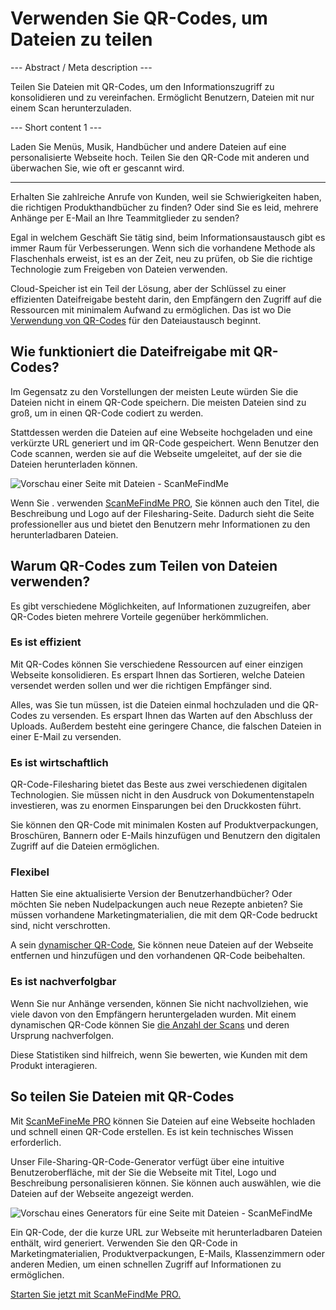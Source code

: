 <h1>Verwenden Sie QR-Codes, um Dateien zu teilen</h1>

--- Abstract / Meta description ---

Teilen Sie Dateien mit QR-Codes, um den Informationszugriff zu konsolidieren und zu vereinfachen. Ermöglicht Benutzern, Dateien mit nur einem Scan herunterzuladen.

--- Short content 1 ---

Laden Sie Menüs, Musik, Handbücher und andere Dateien auf eine personalisierte Webseite hoch. Teilen Sie den QR-Code mit anderen und überwachen Sie, wie oft er gescannt wird.

----------

<p>Erhalten Sie zahlreiche Anrufe von Kunden, weil sie Schwierigkeiten haben, die richtigen Produkthandbücher zu finden? Oder sind Sie es leid, mehrere Anhänge per E-Mail an Ihre Teammitglieder zu senden?</p>

<p>Egal in welchem Geschäft Sie tätig sind, beim Informationsaustausch gibt es immer Raum für Verbesserungen. Wenn sich die vorhandene Methode als Flaschenhals erweist, ist es an der Zeit, neu zu prüfen, ob Sie die richtige Technologie zum Freigeben von Dateien verwenden.</p>

<p>Cloud-Speicher ist ein Teil der Lösung, aber der Schlüssel zu einer effizienten Dateifreigabe besteht darin, den Empfängern den Zugriff auf die Ressourcen mit minimalem Aufwand zu ermöglichen. Das ist wo
Die <a href="#static:url">Verwendung von QR-Codes</a> für den Dateiaustausch beginnt.</p>
<h2>Wie funktioniert die Dateifreigabe mit QR-Codes?</h2>
<p>Im Gegensatz zu den Vorstellungen der meisten Leute würden Sie die Dateien nicht in einem QR-Code speichern. Die meisten Dateien sind zu groß, um in einen QR-Code codiert zu werden.</p>

<p>Stattdessen werden die Dateien auf eine Webseite hochgeladen und eine verkürzte URL generiert und im QR-Code gespeichert. Wenn Benutzer den Code scannen, werden sie auf die Webseite umgeleitet, auf der sie die Dateien herunterladen können.</p>

<p class="imageholder"><img src="https://media.scanmefindme.com/blog/about_dynamic_page/files/img 1 - preview files.png" alt="Vorschau einer Seite mit Dateien - ScanMeFindMe"></p>

<p>Wenn Sie . verwenden
<a href="#pro">ScanMeFindMe PRO</a>, Sie können auch den Titel, die Beschreibung und
Logo auf der Filesharing-Seite. Dadurch sieht die Seite professioneller aus und bietet den Benutzern mehr Informationen zu den herunterladbaren Dateien.</p>
<h2>Warum QR-Codes zum Teilen von Dateien verwenden?</h2>
<p>Es gibt verschiedene Möglichkeiten, auf Informationen zuzugreifen, aber QR-Codes bieten mehrere Vorteile gegenüber herkömmlichen.</p>
<h3>Es ist effizient</h3>
<p>Mit QR-Codes können Sie verschiedene Ressourcen auf einer einzigen Webseite konsolidieren. Es erspart Ihnen das Sortieren, welche Dateien versendet werden sollen und wer die richtigen Empfänger sind.</p>

<p>Alles, was Sie tun müssen, ist die Dateien einmal hochzuladen und die QR-Codes zu versenden. Es erspart Ihnen das Warten auf den Abschluss der Uploads. Außerdem besteht eine geringere Chance, die falschen Dateien in einer E-Mail zu versenden.</p>
<h3>Es ist wirtschaftlich</h3>
<p>QR-Code-Filesharing bietet das Beste aus zwei verschiedenen digitalen Technologien. Sie müssen nicht in den Ausdruck von Dokumentenstapeln investieren, was zu enormen Einsparungen bei den Druckkosten führt.</p>

<p>Sie können den QR-Code mit minimalen Kosten auf Produktverpackungen, Broschüren, Bannern oder E-Mails hinzufügen und Benutzern den digitalen Zugriff auf die Dateien ermöglichen.</p>
<h3>Flexibel</h3>
<p>Hatten Sie eine aktualisierte Version der Benutzerhandbücher? Oder möchten Sie neben Nudelpackungen auch neue Rezepte anbieten? Sie müssen vorhandene Marketingmaterialien, die mit dem QR-Code bedruckt sind, nicht verschrotten.</p>

<p>A sein
<a href="#about:product">dynamischer QR-Code</a>, Sie können neue Dateien auf der Webseite entfernen und hinzufügen und den vorhandenen QR-Code beibehalten.</p>
<h3>Es ist nachverfolgbar</h3>
<p>Wenn Sie nur Anhänge versenden, können Sie nicht nachvollziehen, wie viele davon von den Empfängern heruntergeladen wurden. Mit einem dynamischen QR-Code können Sie <a href="#article:about_statistics">die Anzahl der Scans</a> und deren Ursprung nachverfolgen.</p>

<p>Diese Statistiken sind hilfreich, wenn Sie bewerten, wie Kunden mit dem Produkt interagieren.</p>
<h2>So teilen Sie Dateien mit QR-Codes</h2>
<p>Mit
<a href="#pro">ScanMeFineMe PRO</a> können Sie Dateien auf eine Webseite hochladen und schnell einen QR-Code erstellen. Es ist kein technisches Wissen erforderlich.</p>

<p>Unser File-Sharing-QR-Code-Generator verfügt über eine intuitive Benutzeroberfläche, mit der Sie die Webseite mit Titel, Logo und Beschreibung personalisieren können. Sie können auch auswählen, wie die Dateien auf der Webseite angezeigt werden.</p>

<p class="imageholder"><img src="https://media.scanmefindme.com/blog/about_dynamic_page/files/img 2 - how files are displayed.png" alt="Vorschau eines Generators für eine Seite mit Dateien - ScanMeFindMe"></p>

<p>Ein QR-Code, der die kurze URL zur Webseite mit herunterladbaren Dateien enthält, wird generiert. Verwenden Sie den QR-Code in Marketingmaterialien, Produktverpackungen, E-Mails, Klassenzimmern oder anderen Medien, um einen schnellen Zugriff auf Informationen zu ermöglichen.</p>

<p><a href="#pro">Starten Sie jetzt mit ScanMeFindMe PRO.</a></p>